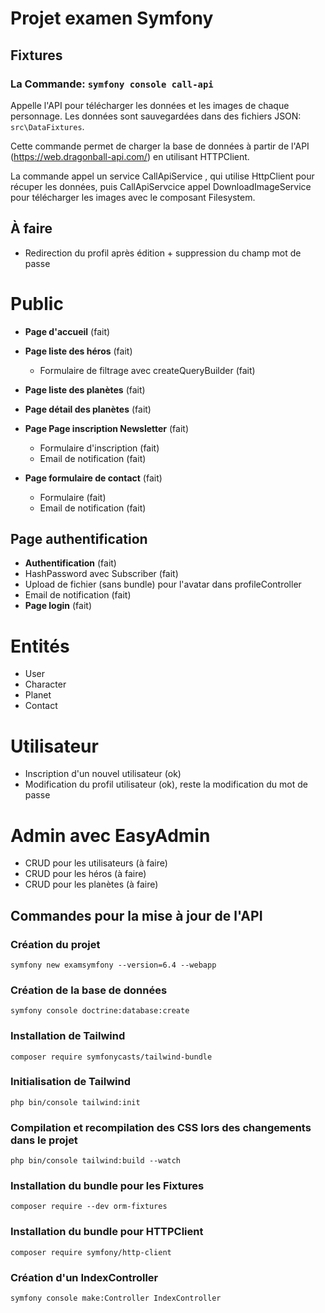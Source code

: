 # Projet examen Symfony

## Fixtures

### La Commande: `symfony console call-api`

Appelle l'API pour télécharger les données et les images de chaque personnage. Les données sont sauvegardées dans des fichiers JSON: `src\DataFixtures`.

Cette commande permet de charger la base de données à partir de l'API (<https://web.dragonball-api.com/>) en utilisant HTTPClient.

La commande appel un service CallApiService , qui utilise HttpClient pour récuper les données, puis CallApiServcice appel DownloadImageService pour télécharger les images  avec le composant Filesystem.


## À faire

- Redirection du profil après édition + suppression du champ mot de passe
 
# Public

- **Page d'accueil** (fait)
- **Page liste des héros** (fait)   
  - Formulaire de filtrage avec createQueryBuilder (fait)
- **Page liste des planètes** (fait)
- **Page détail des planètes** (fait)
- **Page Page inscription Newsletter** (fait)   
  - Formulaire d'inscription (fait)
  - Email de notification (fait)
    
- **Page formulaire de contact** (fait)
  - Formulaire (fait)
  - Email de notification (fait)

## Page authentification

- **Authentification** (fait)
- HashPassword avec Subscriber (fait)
- Upload de fichier (sans bundle) pour l'avatar dans profileController  
- Email de notification (fait)
- **Page login** (fait)

# Entités
- User
- Character
- Planet
- Contact

# Utilisateur

- Inscription d'un nouvel utilisateur (ok)
- Modification du profil utilisateur (ok), reste la modification du mot de passe

# Admin avec EasyAdmin

- CRUD pour les utilisateurs (à faire)
- CRUD pour les héros (à faire)
- CRUD pour les planètes (à faire)

## Commandes pour la mise à jour de l'API

### Création du projet

```
symfony new examsymfony --version=6.4 --webapp
```

### Création de la base de données

```
symfony console doctrine:database:create
```

### Installation de Tailwind

```
composer require symfonycasts/tailwind-bundle
```

### Initialisation de Tailwind

```
php bin/console tailwind:init
```

### Compilation et recompilation des CSS lors des changements dans le projet

```
php bin/console tailwind:build --watch
```

### Installation du bundle pour les Fixtures

```
composer require --dev orm-fixtures
```

### Installation du bundle pour HTTPClient

```
composer require symfony/http-client
```

### Création d'un IndexController

```
symfony console make:Controller IndexController
```
